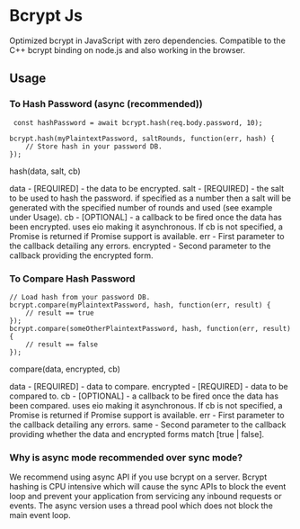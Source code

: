 # Bcrypt Js
Optimized bcrypt in JavaScript with zero dependencies. Compatible to the C++ bcrypt binding on node.js and also working in the browser.
## Usage
### To Hash Password (async (recommended))
` const hashPassword = await bcrypt.hash(req.body.password, 10);`
```
bcrypt.hash(myPlaintextPassword, saltRounds, function(err, hash) {
    // Store hash in your password DB.
});
```
 hash(data, salt, cb)

data - [REQUIRED] - the data to be encrypted.
salt - [REQUIRED] - the salt to be used to hash the password. if specified as a number then a salt will be generated with the specified number of rounds and used (see example under Usage).
cb - [OPTIONAL] - a callback to be fired once the data has been encrypted. uses eio making it asynchronous. If cb is not specified, a Promise is returned if Promise support is available.
        err - First parameter to the callback detailing any errors.
        encrypted - Second parameter to the callback providing the encrypted form.
        
### To Compare Hash Password
```
// Load hash from your password DB.
bcrypt.compare(myPlaintextPassword, hash, function(err, result) {
    // result == true
});
bcrypt.compare(someOtherPlaintextPassword, hash, function(err, result) {
    // result == false
});
```
 compare(data, encrypted, cb)

data - [REQUIRED] - data to compare.
encrypted - [REQUIRED] - data to be compared to.
cb - [OPTIONAL] - a callback to be fired once the data has been compared. uses eio making it asynchronous. If cb is not specified, a Promise is returned if Promise support is available.
        err - First parameter to the callback detailing any errors.
        same - Second parameter to the callback providing whether the data and encrypted forms match [true | false].





### Why is async mode recommended over sync mode?

We recommend using async API if you use bcrypt on a server. Bcrypt hashing is CPU intensive which will cause the sync APIs to block the event loop and prevent your application from servicing any inbound requests or events. The async version uses a thread pool which does not block the main event loop.

